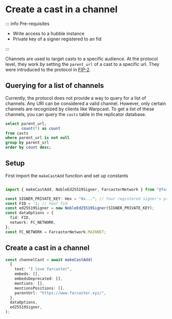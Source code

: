 # Create a cast in a channel

::: info Pre-requisites

- Write access to a hubble instance
- Private key of a signer registered to an fid

:::

Channels are used to target casts to a specific audience. At the protocol level, they work by setting the `parent_url`
of a cast to a specific url. They were introduced to the protocol
in [FIP-2](https://github.com/farcasterxyz/protocol/discussions/71).

## Querying for a list of channels

Currently, the protocol does not provide a way to query for a list of channels. Any URI can be considered a valid
channel.
However, only certain channels are recognized by clients like Warpcast. To get a list of these channels, you can query
the `casts` table in the replicator database.

```sql
select parent_url,
       count(*) as count
from casts
where parent_url is not null
group by parent_url
order by count desc;
```

## Setup

First import the `makeCastAdd` function and set up constants

```ts

import { makeCastAdd, NobleEd25519Signer, FarcasterNetwork } from "@farcaster/hub-nodejs";

const SIGNER_PRIVATE_KEY: Hex = "0x..."; // Your registered signer's private key
const FID = -1; // Your fid
const ed25519Signer = new NobleEd25519Signer(SIGNER_PRIVATE_KEY);
const dataOptions = {
  fid: FID,
  network: FC_NETWORK,
};
const FC_NETWORK = FarcasterNetwork.MAINNET;

```

## Create a cast in a channel

```typescript
const channelCast = await makeCastAdd(
  {
    text: "I love farcaster",
    embeds: [],
    embedsDeprecated: [],
    mentions: [],
    mentionsPositions: [],
    parentUrl: "https://www.farcaster.xyz/",
  },
  dataOptions,
  ed25519Signer,
);
  ```